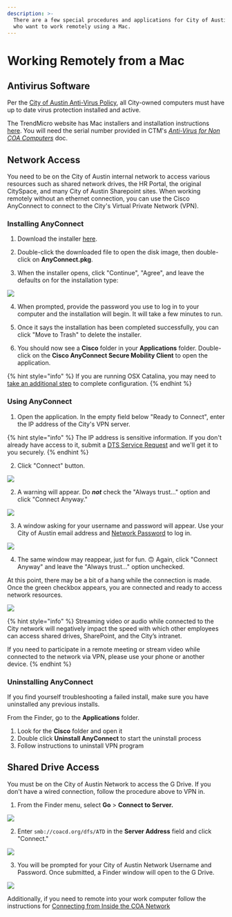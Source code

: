 ```yaml
---
description: >-
  There are a few special procedures and applications for City of Austin staff
  who want to work remotely using a Mac.
---
```


# Working Remotely from a Mac

## Antivirus Software

Per the [City of Austin Anti-Virus Policy](https://cityofaustin.sharepoint.com/sites/COATeleworkInstructions/Shared%20Documents/Forms/AllItems.aspx?id=%2Fsites%2FCOATeleworkInstructions%2FShared%20Documents%2FCOA%20Anti%20Virus%20Policy%2Epdf&parent=%2Fsites%2FCOATeleworkInstructions%2FShared%20Documents&p=true&originalPath=aHR0cHM6Ly9jaXR5b2ZhdXN0aW4uc2hhcmVwb2ludC5jb20vOmI6L3MvQ09BVGVsZXdvcmtJbnN0cnVjdGlvbnMvRWMxelktZ2JZcDFFbWFVQzNXeWhSQWdCOWwzZ2R4M2ZGaHhFTVhlajlJWG1oUT9ydGltZT1McElKQXFUUjEwZw), all City-owned computers must have up to date virus protection installed and active. 

The TrendMicro website has Mac installers and installation instructions [here](https://esupport.trendmicro.com/en-us/home/pages/technical-support/antivirus-for-mac/1060983.aspx). You will need the serial number provided in CTM's [_Anti-Virus for Non COA Computers_](https://cityofaustin.sharepoint.com/sites/COATeleworkInstructions/Shared%20Documents/Anti-Virus%20for%20Non%20COA%20Computers.pdf) doc.

## Network Access

You need to be on the City of Austin internal network to access various resources such as shared network drives, the HR Portal, the original CitySpace, and many City of Austin Sharepoint sites. When working remotely without an ethernet connection, you can use the Cisco AnyConnect to connect to the City's Virtual Private Network \(VPN\).  

### Installing AnyConnect

1. Download the installer [here](https://cityofaustin.sharepoint.com/sites/ATD/DTS/_layouts/15/touchapp.aspx?Mode=DocLibs&Page=%7B6DDEFCF0-1E6F-4761-AAE4-5101ADEEFC22%7D&Path=Tools%20%26%20Communication%2FCisco%20AnyConnect).

2. Double-click the downloaded file to open the disk image, then double-click on **AnyConnect.pkg**. 

3. When the installer opens, click "Continue", "Agree", and leave the defaults on for the installation type: 

![](../../.gitbook/assets/screen-shot-2020-03-12-at-3.31.31-pm.png)

4. When prompted, provide the password you use to log in to your computer and the installation will begin. It will take a few minutes to run.  

5. Once it says the installation has been completed successfully, you can click "Move to Trash" to delete the installer. 

6. You should now see a **Cisco** folder in your **Applications** folder. Double-click on the **Cisco AnyConnect Secure Mobility Client** to open the application. 

{% hint style="info" %}
If you are running OSX Catalina, you may need to [take an additional step](catalina-workaround.md) to complete configuration. 
{% endhint %}

### Using AnyConnect

1. Open the application. In the empty field below "Ready to Connect", enter the IP address of the City's VPN server. 

{% hint style="info" %}
The IP address is sensitive information. If you don't already have access to it, submit a [DTS Service Request](https://atd.knack.com/dts#new-service-request) and we'll get it to you securely. 
{% endhint %}

2. Click "Connect" button. 

![](../../.gitbook/assets/screenshot.png)

2. A warning will appear. Do _**not**_ check the "Always trust..." option and click "Connect Anyway." 

![](../../.gitbook/assets/anyconnect-warning.png)

3. A window asking for your username and password will appear. Use your City of Austin email address and [Network Password](../../computer-management/managing-your-network-password.md) to log in. 

![](../../.gitbook/assets/screen-shot-2020-03-12-at-6.29.16-pm.png)

4. The same window may reappear, just for fun. 🙃 Again, click "Connect Anyway" and leave the "Always trust..." option unchecked. 

At this point, there may be a bit of a hang while the connection is made. Once the green checkbox appears, you are connected and ready to access network resources. 

![](../../.gitbook/assets/anyconnect-connected.png)

{% hint style="info" %}
Streaming video or audio while connected to the City network will negatively impact the speed with which other employees can access shared drives, SharePoint, and the City’s intranet. 

If you need to participate in a remote meeting or stream video while connected to the network via VPN, please use your phone or another device. 
{% endhint %}

### Uninstalling AnyConnect

If you find yourself troubleshooting a failed install, make sure you have uninstalled any previous installs. 

From the Finder, go to the **Applications** folder.

1. Look for the **Cisco** folder and open it
2. Double click **Uninstall AnyConnect** to start the uninstall process
3. Follow instructions to uninstall VPN program

## Shared Drive Access

You must be on the City of Austin Network to access the G Drive. If you don't have a wired connection, follow the procedure above to VPN in.  

1. From the Finder menu, select **Go** &gt; **Connect to Server.** 

![](../../.gitbook/assets/screen-shot-2020-03-12-at-6.33.10-pm.png)

2. Enter `smb://coacd.org/dfs/ATD` in the **Server Address** field and click "Connect." 

![](../../.gitbook/assets/g-drive-connect.png)

3. You will be prompted for your City of Austin Network Username and Password. Once submitted, a Finder window will open to the G Drive. 

![](../../.gitbook/assets/g-drive-connected.png)

Additionally, if you need to remote into your work computer follow the instructions for [Connecting from Inside the COA Network](https://atd-dts.gitbook.io/atd-staff-resources/working-remotely/citrix-receiver/inside-coa-network)



